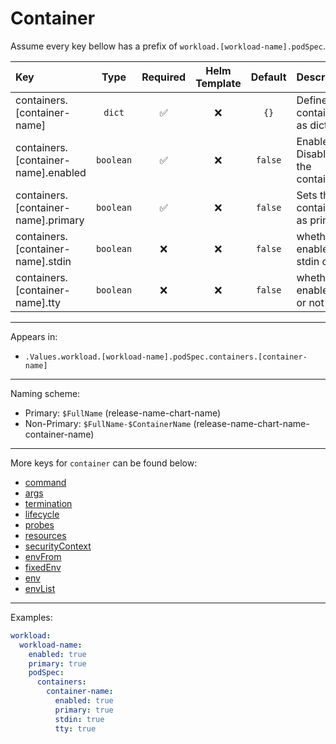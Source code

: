 # Container

Assume every key bellow has a prefix of `workload.[workload-name].podSpec`.

| Key                                 |     Type      | Required | Helm Template | Default | Description                                                 |
| :---------------------------------- | :-----------: | :------: | :-----------: | :-----: | :---------------------------------------------------------- |
| containers.[container-name]         |    `dict`     |    ✅    |      ❌       |  `{}`   | Define the container as dict                                |
| containers.[container-name].enabled |   `boolean`   |    ✅    |      ❌       | `false` | Enables or Disables the container                           |
| containers.[container-name].primary |   `boolean`   |    ✅    |      ❌       | `false` | Sets the container as primary                               |
| containers.[container-name].stdin   |   `boolean`   |    ❌    |      ❌       | `false` | whether to enable stdin or not                              |
| containers.[container-name].tty     |   `boolean`   |    ❌    |      ❌       | `false` | whether to enable tty or not                                |

---

Appears in:

- `.Values.workload.[workload-name].podSpec.containers.[container-name]`

---

Naming scheme:

- Primary: `$FullName` (release-name-chart-name)
- Non-Primary: `$FullName-$ContainerName` (release-name-chart-name-container-name)

---

More keys for `container` can be found below:

- [command](command.md)
- [args](args.md)
- [termination](termination.md)
- [lifecycle](lifecycle.md)
- [probes](probes.md)
- [resources](resources.md)
- [securityContext](securityContext.md)
- [envFrom](envFrom.md)
- [fixedEnv](fixedEnv.md)
- [env](env.md)
- [envList](envList.md)

---

Examples:

```yaml
workload:
  workload-name:
    enabled: true
    primary: true
    podSpec:
      containers:
        container-name:
          enabled: true
          primary: true
          stdin: true
          tty: true
```
